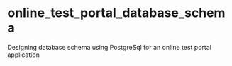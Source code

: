 # online_test_portal_database_schema
Designing database schema using PostgreSql for an online test portal application
